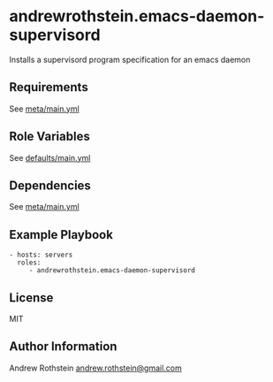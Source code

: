 andrewrothstein.emacs-daemon-supervisord
=========

Installs a supervisord program specification for an emacs daemon

Requirements
------------

See [meta/main.yml](meta/main.yml)

Role Variables
--------------

See [defaults/main.yml](defaults/main.yml)

Dependencies
------------

See [meta/main.yml](meta/main.yml)

Example Playbook
----------------

    - hosts: servers
      roles:
         - andrewrothstein.emacs-daemon-supervisord

License
-------

MIT

Author Information
------------------

Andrew Rothstein andrew.rothstein@gmail.com

